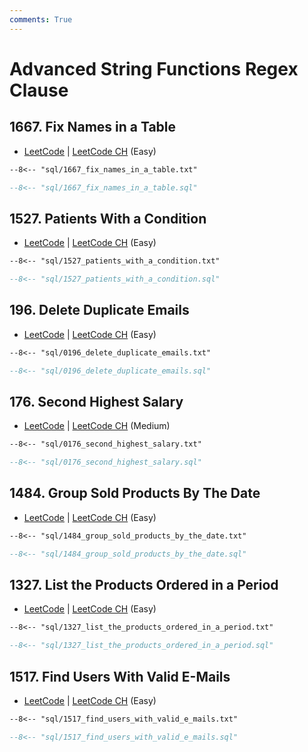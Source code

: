 ```yaml
---
comments: True
---
```


# Advanced String Functions Regex Clause

## 1667. Fix Names in a Table

-   [LeetCode](https://leetcode.com/problems/fix-names-in-a-table/) | [LeetCode CH](https://leetcode.cn/problems/fix-names-in-a-table/) (Easy)

```txt
--8<-- "sql/1667_fix_names_in_a_table.txt"
```
```sql
--8<-- "sql/1667_fix_names_in_a_table.sql"
```


## 1527. Patients With a Condition

-   [LeetCode](https://leetcode.com/problems/patients-with-a-condition/) | [LeetCode CH](https://leetcode.cn/problems/patients-with-a-condition/) (Easy)

```txt
--8<-- "sql/1527_patients_with_a_condition.txt"
```
```sql
--8<-- "sql/1527_patients_with_a_condition.sql"
```


## 196. Delete Duplicate Emails

-   [LeetCode](https://leetcode.com/problems/delete-duplicate-emails/) | [LeetCode CH](https://leetcode.cn/problems/delete-duplicate-emails/) (Easy)

```txt
--8<-- "sql/0196_delete_duplicate_emails.txt"
```
```sql
--8<-- "sql/0196_delete_duplicate_emails.sql"
```


## 176. Second Highest Salary

-   [LeetCode](https://leetcode.com/problems/second-highest-salary/) | [LeetCode CH](https://leetcode.cn/problems/second-highest-salary/) (Medium)

```txt
--8<-- "sql/0176_second_highest_salary.txt"
```
```sql
--8<-- "sql/0176_second_highest_salary.sql"
```


## 1484. Group Sold Products By The Date

-   [LeetCode](https://leetcode.com/problems/group-sold-products-by-the-date/) | [LeetCode CH](https://leetcode.cn/problems/group-sold-products-by-the-date/) (Easy)

```txt
--8<-- "sql/1484_group_sold_products_by_the_date.txt"
```
```sql
--8<-- "sql/1484_group_sold_products_by_the_date.sql"
```


## 1327. List the Products Ordered in a Period

-   [LeetCode](https://leetcode.com/problems/list-the-products-ordered-in-a-period/) | [LeetCode CH](https://leetcode.cn/problems/list-the-products-ordered-in-a-period/) (Easy)

```txt
--8<-- "sql/1327_list_the_products_ordered_in_a_period.txt"
```
```sql
--8<-- "sql/1327_list_the_products_ordered_in_a_period.sql"
```


## 1517. Find Users With Valid E-Mails

-   [LeetCode](https://leetcode.com/problems/find-users-with-valid-e-mails/) | [LeetCode CH](https://leetcode.cn/problems/find-users-with-valid-e-mails/) (Easy)

```txt
--8<-- "sql/1517_find_users_with_valid_e_mails.txt"
```
```sql
--8<-- "sql/1517_find_users_with_valid_e_mails.sql"
```
